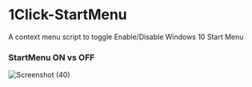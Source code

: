 # 1Click-StartMenu
A context menu script to toggle Enable/Disable Windows 10 Start Menu 

### StartMenu ON vs OFF
![Screenshot (40)](https://github.com/amymor/1Click-StartMenu/assets/54497554/7a7bda5e-564b-4cc1-8310-1aa4d6232def)
